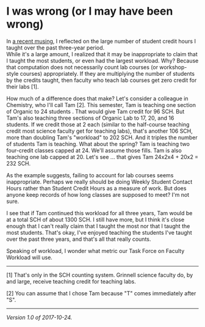 I was wrong (or I may have been wrong)
======================================

In [a recent musing](i-win-2017-10-22), I reflected on the large number
of student credit hours I taught over the past three-year period.  
While it's a large amount, I realized that it may be inappropriate to
claim that I taught the most students, or even had the largest workload.
Why?  Because that computation does not necessarily count lab courses
(or workshop-style courses) appropriately.  If they are multiplying the
number of students by the credits taught, then faculty who teach lab courses
get zero credit for their labs [1].

How much of a difference does that make?  Let's consider a colleague
in Chemistry, who I'll call Tam [2].  This semester, Tam is teaching one
section of Organic to 24 students .  That would give Tam credit for
96 SCH.  But Tam's also teaching three sections of Organic Lab to 17,
20, and 16 students.  If we credit those at 2 each (similar to the
half-course teaching credit most science faculty get for teaching labs),
that's another 106 SCH, more than doubling Tam's "workload" to 202 SCH.
And it triples the number of students Tam is teaching.  What about
the spring?  Tam is teaching two four-credit classes capped at 24.
We'll assume those fills.  Tam is also teaching one lab capped at 20.
Let's see ... that gives Tam 24x2x4 + 20x2 = 232 SCH.

As the example suggests, failing to account for lab courses seems
inappropriate.  Perhaps we really should be doing Weekly Student
Contact Hours rather than Student Credit Hours as a measure of work.
But does anyone keep records of how long classes are supposed to meet?
I'm not sure.

I see that if Tam continued this workload for all three years, Tam would
be at a total SCH of about 1300 SCH.  I still have more, but I think it's
close enough that I can't really claim that I taught the most nor that
I taught the most students.  That's okay, I've enjoyed teaching the
students I've taught over the past three years, and that's all that
really counts.

Speaking of workload, I wonder what metric our Task Force on
Faculty Workload will use.

---

[1] That's only in the SCH counting system.  Grinnell science faculty
do, by and large, receive teaching credit for teaching labs.

[2] You can assume that I chose Tam because "T" comes immediately
after "S".

---

*Version 1.0 of 2017-10-24.*
